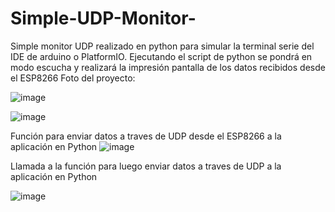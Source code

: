 # Simple-UDP-Monitor-
Simple monitor UDP realizado en python para simular la terminal serie del IDE de arduino o PlatformIO.
Ejecutando el script de python se pondrá en modo escucha y realizará la impresión pantalla de los datos recibidos desde el ESP8266
Foto del proyecto:

![image](https://github.com/villafapd/Simple-UDP-Monitor-/assets/61601667/7b6c1b6c-5b09-4e1a-ab13-93c213fbb4d2)


![image](https://github.com/villafapd/Simple-UDP-Monitor-/assets/61601667/010235bd-887c-4bb5-880e-4939b0c417a6)


Función para enviar datos a traves de UDP desde el ESP8266 a la aplicación en Python 
![image](https://github.com/villafapd/Simple-UDP-Monitor-/assets/61601667/a06fcdcd-d6ec-4d77-813e-b6e9df4dea88)


Llamada a la función para luego enviar datos a traves de UDP a la aplicación en Python 

![image](https://github.com/villafapd/Simple-UDP-Monitor-/assets/61601667/a4ae0b71-efa6-4a1b-bdda-143efc37bb14)
